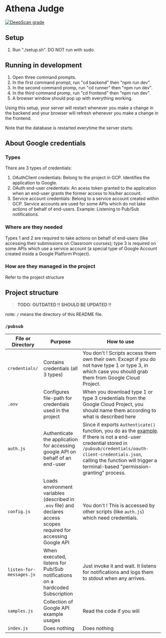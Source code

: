 # Athena Judge
[![DeepScan grade](https://deepscan.io/api/projects/2668/branches/18208/badge/grade.svg)](https://deepscan.io/dashboard#view=project&pid=2668&bid=18208)
## Setup

1. Run "./setup.sh". DO NOT run with sudo.

## Running in development

1. Open three command prompts.
2. In the first command prompt, run "cd backend" then "npm run dev".
3. In the second command promp, run "cd runner" then "npm run dev".
4. In the third command promp, run "cd frontend" then "npm run dev".
5. A browser window should pop up with everything working.

Using this setup, your server will restart whenever you make a change in the backend and your browser will refresh whenever you make a change in the frontend.

Note that the database is restarted everytime the server starts.

## About Google credentials

### Types

There are 3 types of credentials:
1.  OAuthClient credentials: Belong to the project in GCP. Identifies the application to Google.
2.  OAuth end-user credentials: An acess token granted to the application when an end-user grants the former access to his/her account.
3.  Service account credentials: Belong to a service account created within GCP. Service accounts are used for some APIs which do not take actions of behalf of end-users. Example: Listening to Pub/Sub notifications.

### Where are they needed

Types 1 and 2 are required to take actions on behalf of end-users (like accessing their submissions on Classroom courses); type 3 is required on some APIs which use a service account (a special type of Google Account created inside a Google Platform Project).

### How are they managed in the project

Refer to the project structure

## Project structure

> **TODO: OUTDATED !! SHOULD BE UPDATED !!**

note: `/` means the directory of this README file.


### `/pubsub`


File or Directory | Purpose | How to use
--- | --- | ---
`credentials/` | Contains credentials (all 3 types) | You don't ! Scripts access them own their own. Except if you do not have type 1 or type 3, in which case you should grab them from Google Cloud Project.
`.env` | Configures file-path for credentials used in the project | When you download type 1 or type 3 credentials from the Google Cloud Project, you should name them according to what is described here
`auth.js` | Authenticate the application for accessing google API on behalf of an end-user | Since it exports `Authenticate()` function, you do as the [example](https://gist.github.com/megatron0000/1159efbb5f658f1302a802b382f3f7f5). If there is not a end-user credential stored in `/pubsub/credentials/oauth-client-credentials.json`, calling the function will trigger a terminal-based "permission-granting" process.
`config.js` | Loads environment variables (described in `.env` file) and declares access scopes required for accessing Google API | You don't ! This is accessed by other scripts (like `auth.js`) which need credentials.
`listen-for-messages.js` | When executed, listens for Pub/Sub notifications on a hardcoded Subscription | Just invoke it and wait. It listens for notifications and logs them to stdout when any arrives.
`samples.js` | Collection of Google API example usages | Read the code if you will
`index.js` | Does nothing | Does nothing

